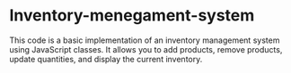 # Inventory-menegament-system
This code is a basic implementation of an inventory management system using JavaScript classes. It allows you to add products, remove products, update quantities, and display the current inventory.
